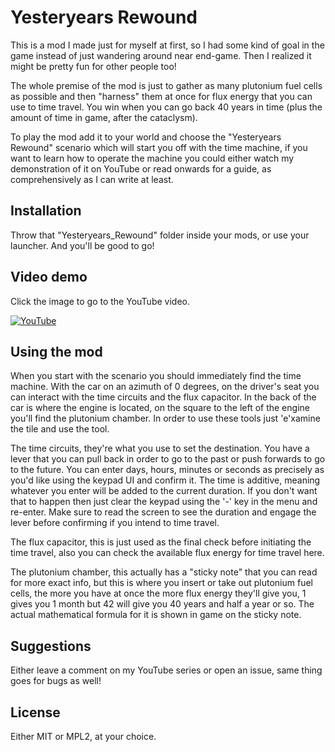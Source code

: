 # Yesteryears Rewound

This is a mod I made just for myself at first, so I had some kind of goal in the game instead of just wandering around near end-game. Then I realized it might be pretty fun for other people too!

The whole premise of the mod is just to gather as many plutonium fuel cells as possible and then "harness" them at once for flux energy that you can use to time travel. You win when you can go back 40 years in time (plus the amount of time in game, after the cataclysm).

To play the mod add it to your world and choose the "Yesteryears Rewound" scenario which will start you off with the time machine, if you want to learn how to operate the machine you could either watch my demonstration of it on YouTube or read onwards for a guide, as comprehensively as I can write at least.

## Installation

Throw that "Yesteryears_Rewound" folder inside your mods, or use your launcher. And you'll be good to go!

## Video demo

Click the image to go to the YouTube video.

[![YouTube](http://i.ytimg.com/vi/aL8pyrdLZBA/hqdefault.jpg)](https://www.youtube.com/watch?v=aL8pyrdLZBA)

## Using the mod

When you start with the scenario you should immediately find the time machine. With the car on an azimuth of 0 degrees, on the driver's seat you can interact with the time circuits and the flux capacitor. In the back of the car is where the engine is located, on the square to the left of the engine you'll find the plutonium chamber. In order to use these tools just 'e'xamine the tile and use the tool.

The time circuits, they're what you use to set the destination. You have a lever that you can pull back in order to go to the past or push forwards to go to the future. You can enter days, hours, minutes or seconds as precisely as you'd like using the keypad UI and confirm it. The time is additive, meaning whatever you enter will be added to the current duration. If you don't want that to happen then just clear the keypad using the '-' key in the menu and re-enter. Make sure to read the screen to see the duration and engage the lever before confirming if you intend to time travel.

The flux capacitor, this is just used as the final check before initiating the time travel, also you can check the available flux energy for time travel here.

The plutonium chamber, this actually has a "sticky note" that you can read for more exact info, but this is where you insert or take out plutonium fuel cells, the more you have at once the more flux energy they'll give you, 1 gives you 1 month but 42 will give you 40 years and half a year or so. The actual mathematical formula for it is shown in game on the sticky note.

## Suggestions

Either leave a comment on my YouTube series or open an issue, same thing goes for bugs as well!

## License

Either MIT or MPL2, at your choice.
